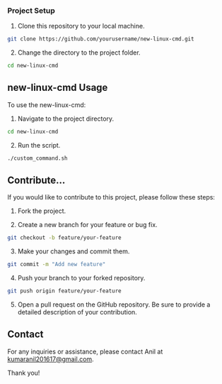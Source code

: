 ### Project Setup

1. Clone this repository to your local machine.

```bash
git clone https://github.com/yourusername/new-linux-cmd.git
```

2. Change the directory to the project folder.

```bash
cd new-linux-cmd
```

## new-linux-cmd Usage

To use the new-linux-cmd:

1. Navigate to the project directory.

```bash
cd new-linux-cmd
```

2. Run the script.

```bash
./custom_command.sh 
```


## Contribute...

If you would like to contribute to this project, please follow these steps:

1. Fork the project.

2. Create a new branch for your feature or bug fix.

```bash
git checkout -b feature/your-feature
```

3. Make your changes and commit them.

```bash
git commit -m "Add new feature"
```

4. Push your branch to your forked repository.

```bash
git push origin feature/your-feature
```

5. Open a pull request on the GitHub repository. Be sure to provide a detailed description of your contribution.

## Contact

For any inquiries or assistance, please contact Anil at kumaranil201617@gmail.com.

Thank you!
